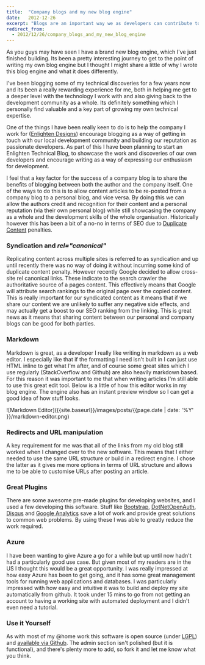 ```yaml
---
title:  "Company blogs and my new blog engine"
date:   2012-12-26
excerpt: "Blogs are an important way we as developers can contribute to the development of our industry and grow our own personal skill sets. For this reason I believe development companies should invest in blogging as a way of developing their employees. This software is about doing this in a way that promotes writing for personal blogs as well as a company blog."
redirect_from:
  - 2012/12/26/company_blogs_and_my_new_blog_engine
---
```

As you guys may have seen I have a brand new blog engine, which I've just finished building. Its been a pretty interesting journey to get to the point of writing my own blog engine but I thought I might share a little of why I wrote this blog engine and what it does differently.

I've been blogging some of my technical discoveries for a few years now and its been a really rewarding experience for me, both in helping me get to a deeper level with the technology I work with and also giving back to the development community as a whole. Its definitely something which I personally find valuable and a key part of growing my own technical expertise.

One of the things I have been really keen to do is to help the company I work for ([Enlighten Designs](http://www.enlighten.co.nz/)) encourage blogging as a way of getting in touch with our local development community and building our reputation as passionate developers. As part of this I have been planning to start an Enlighten Technical Blog, to showcase the work and discoveries of our own developers and encourage writing as a way of expressing our enthusiasm for development.

I feel that a key factor for the success of a company blog is to share the benefits of blogging between both the author and the company itself. One of the ways to do this is to allow content articles to be re-posted from a company blog to a personal blog, and vice versa. By doing this we can allow the authors credit and recognition for their content and a personal reputation (via their own personal blog) while still showcasing the company as a whole and the development skills of the whole organisation. Historically however this has been a bit of a no-no in terms of SEO due to [Duplicate Content](http://support.google.com/webmasters/bin/answer.py?hl=en&answer=66359) penalties.

### Syndication and *rel="canonical"*
Replicating content across multiple sites is referred to as syndication and up until recently there was no way of doing it without incurring some kind of duplicate content penalty. However recently Google decided to allow cross-site rel canonical links. These indicate to the search crawler the authoritative source of a pages content. This effectively means that Google will attribute search rankings to the original page over the copied content. This is really important for our syndicated content as it means that if we share our content we are unlikely to suffer any negative side effects, and may actually get a boost to our SEO ranking from the linking. This is great news as it means that sharing content between our personal and company blogs can be good for both parties.

### Markdown
Markdown is great, as a developer I really like writing in markdown as a web editor. I especially like that if the formatting I need isn't built in I can just use HTML inline to get what I'm after, and of course some great sites which I use regularly (StackOverflow and Github) are also heavily markdown based. For this reason it was important to me that when writing articles I'm still able to use this great edit tool. Below is a little of how this editor works in my blog engine. The engine also has an instant preview window so I can get a good idea of how stuff looks.

![Markdown Editor]({{site.baseurl}}/images/posts/{{page.date | date: '%Y' }}/markdown-editor.png)

### Redirects and URL manipulation
A key requirement for me was that all of the links from my old blog still worked when I changed over to the new software. This means that I either needed to use the same URL structure or build in a redirect engine. I chose the latter as it gives me more options in terms of URL structure and allows me to be able to customise URLs after posting an article.

### Great Plugins
There are some awesome pre-made plugins for developing websites, and I used a few developing this software. Stuff like [Bootstrap](http://twitter.github.com/bootstrap/), [DotNetOpenAuth](http://www.dotnetopenauth.net/), [Disqus](http://disqus.com/) and [Google Analytics](http://www.google.com/analytics/) save a lot of work and provide great solutions to common web problems. By using these I was able to greatly reduce the work required.

### Azure
I have been wanting to give Azure a go for a while but up until now hadn't had a particularly good use case. But given most of my readers are in the US I thought this would be a great opportunity. I was really impressed at how easy Azure has been to get going, and it has some great management tools for running web applications and databases. I was particularly impressed with how easy and intuitive it was to build and deploy my site automatically from github. It took under 15 mins to go from not getting an account to having a working site with automated deployment and I didn't even need a tutorial.

### Use it Yourself
As with most of my @home work this software is open source (under [LGPL](http://www.opensource.org/licenses/lgpl-3.0.html)) and [available via Github](https://github.com/lukemcgregor/StaticVoid.Blog). The admin section isn't polished (but it is functional), and there's plenty more to add, so fork it and let me know what you think.
